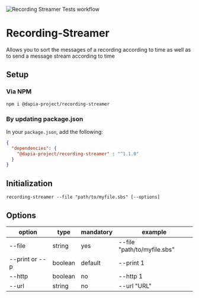 ![Recording Streamer Tests workflow](https://github.com/DApIA-Project/Recording-Streamer/actions/workflows/node-tests.yml/badge.svg)

# Recording-Streamer
Allows you to sort the messages of a recording according to time as well as to send a message stream according to time

## Setup

### Via NPM

```console
npm i @dapia-project/recording-streamer
```

### By updating package.json

In your `package.json`, add the following:

```json
{
  "dependencies": {
    "@dapia-project/recording-streamer" : "^1.1.0"
  }
}
```

## Initialization

```shell
recording-streamer --file "path/to/myfile.sbs" [--options]
```
## Options

| option         | type    | mandatory | example                     |
|----------------|---------|-----------|-----------------------------|
| --file         | string  | yes       | --file "path/to/myfile.sbs" |
| --print or --p | boolean | default   | --print 1                   |
| --http         | boolean | no        | --http 1                    |
| --url          | string  | no        | --url "URL"                 |



